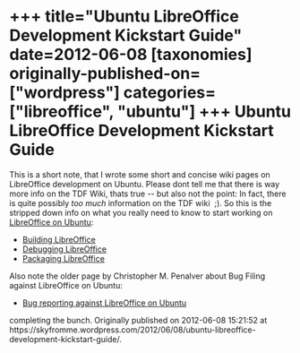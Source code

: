 +++
title="Ubuntu LibreOffice Development Kickstart Guide"
date=2012-06-08
[taxonomies]
originally-published-on=["wordpress"]
categories=["libreoffice", "ubuntu"]
+++
Ubuntu LibreOffice Development Kickstart Guide
==============================================

This is a short note, that I wrote some short and concise wiki pages on LibreOffice development on Ubuntu. Please dont tell me that there is way more info on the TDF Wiki, thats true -- but also not the point: In fact, there is quite possibly <em>too much</em> information on the TDF wiki  ;). So this is the stripped down info on what you really need to know to start working on <a href="https://wiki.ubuntu.com/LibreOffice" rel="nofollow">LibreOffice on Ubuntu</a>:
<ul>
	<li><a href="https://wiki.ubuntu.com/BuildingLibreOffice" rel="nofollow">Building LibreOffice</a></li>
	<li><a href="https://wiki.ubuntu.com/DebuggingLibreOffice" rel="nofollow">Debugging LibreOffice</a></li>
	<li><a href="https://wiki.ubuntu.com/LibreOfficePackaging" rel="nofollow">Packaging LibreOffice</a></li>
</ul>
Also note the older page by Christopher M. Penalver about Bug Filing against LibreOffice on Ubuntu:
<ul>
	<li><a href="https://wiki.ubuntu.com/LibreOfficeBugWrangling" rel="nofollow">Bug reporting against LibreOffice on Ubuntu</a></li>
</ul>
completing the bunch.
Originally published on 2012-06-08 15:21:52 at https://skyfromme.wordpress.com/2012/06/08/ubuntu-libreoffice-development-kickstart-guide/.
